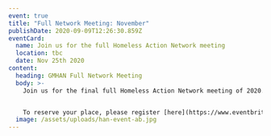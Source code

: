 ```yaml
---
event: true
title: "Full Network Meeting: November"
publishDate: 2020-09-09T12:26:30.859Z
eventCard:
  name: Join us for the full Homeless Action Network meeting
  location: tbc
  date: Nov 25th 2020
content:
  heading: GMHAN Full Network Meeting
  body: >-
    Join us for the final full Homeless Action Network meeting of 2020. 


    To reserve your place, please register [here](https://www.eventbrite.co.uk/e/gmhan-full-network-event-tickets-128673033507) and the joining information will follow before the event
  image: /assets/uploads/han-event-ab.jpg
---
```

